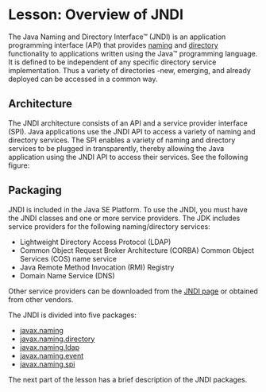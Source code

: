 
# Lesson: Overview of JNDI

The Java Naming and Directory Interface&#8482; (JNDI) is an application programming interface (API) that provides [naming](naming.html) and [directory](dir.html) functionality to applications written using the Java&#8482; programming language. It is defined to be independent of any specific directory service implementation. Thus a variety of directories -new, emerging, and already deployed can be accessed in a common way.

## Architecture

The JNDI architecture consists of an API and a service provider interface (SPI). Java applications use the JNDI API to access a variety of naming and directory services. The SPI enables a variety of naming and directory services to be plugged in transparently, thereby allowing the Java application using the JNDI API to access their services. See the following figure:

## Packaging

JNDI is included in the Java SE Platform. To use the JNDI, you must have the JNDI classes and one or more service providers. The JDK includes service providers for the following naming/directory services:

- Lightweight Directory Access Protocol (LDAP)
- Common Object Request Broker Architecture (CORBA) Common Object Services (COS) name service
- Java Remote Method Invocation (RMI) Registry
- Domain Name Service (DNS)

Other service providers can be downloaded from the 
[JNDI page](http://www.oracle.com/technetwork/java/jndi/index.html) or obtained from other vendors.

The JNDI is divided into five packages:

- [javax.naming](naming.html)
- [javax.naming.directory](dir.html)
- [javax.naming.ldap](dir.html)
- [javax.naming.event](event.html)
- [javax.naming.spi](event.html)

The next part of the lesson has a brief description of the JNDI packages.
